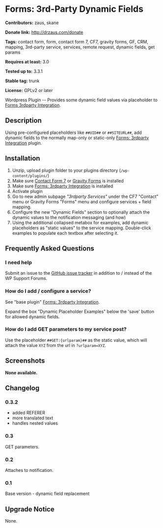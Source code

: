 # Forms: 3rd-Party Dynamic Fields #

**Contributors:** zaus, skane

**Donate link:** http://drzaus.com/donate

**Tags:** contact form, form, contact form 7, CF7, gravity forms, GF, CRM, mapping, 3rd-party service, services, remote request, dynamic fields, get params

**Requires at least:** 3.0

**Tested up to:** 3.3.1

**Stable tag:** trunk

**License:** GPLv2 or later

Wordpress Plugin -- Provides some dynamic field values via placeholder to [Forms 3rdparty Integration](https://github.com/zaus/forms-3rdparty-integration).

## Description ##

Using pre-configured placeholders like `##UID##` or `##SITEURL##`, add dynamic fields to the normally map-only or static-only [Forms: 3rdparty Integration](http://wordpress.org/plugins/forms-3rdparty-integration/) plugin.

## Installation ##

1. Unzip, upload plugin folder to your plugins directory (`/wp-content/plugins/`)
2. Make sure [Contact Form 7]  or [Gravity Forms] is installed
2. Make sure [Forms: 3rdparty Integration](http://wordpress.org/plugins/forms-3rdparty-integration/) is installed
3. Activate plugin
4. Go to new admin subpage _"3rdparty Services"_ under the CF7 "Contact" menu or Gravity Forms "Forms" menu and configure services + field mapping.
5. Configure the new "Dynamic Fields" section to optionally attach the dynamic values to the notification messaging (and how)
6. Using the additional collapsed metabox for examples, add dynamic placeholders as "static values" to the service mapping.  Double-click examples to populate each textbox after selecting it.

[Contact Form 7]: http://wordpress.org/extend/plugins/contact-form-7/ "Contact Form 7"

[Gravity Forms]: http://www.gravityforms.com/ "Gravity Forms"


## Frequently Asked Questions ##

### I need help ###

Submit an issue to the [GitHub issue tracker] in addition to / instead of the WP Support Forums.

[GitHub issue tracker]: https://github.com/zaus/forms-3rdparty-dynamicfields/issues "GitHub issue tracker"


### How do I add / configure a service? ###

See "base plugin" [Forms: 3rdparty Integration](http://wordpress.org/plugins/forms-3rdparty-integration/).


Expand the box "Dynamic Placeholder Examples" below the 'save' button for allowed dynamic fields.

### How do I add GET parameters to my service post? ###

Use the placeholder `##GET:{urlparam}##` as the static value, which will attach the value `XYZ` from the url in `?urlparam=XYZ`.

## Screenshots ##

__None available.__

## Changelog ##

### 0.3.2 ###
* added REFERER
* more translated text
* handles nested values

### 0.3 ###
GET parameters.

### 0.2 ###
Attaches to notification.

### 0.1 ###
Base version - dynamic field replacement

## Upgrade Notice ##

None.